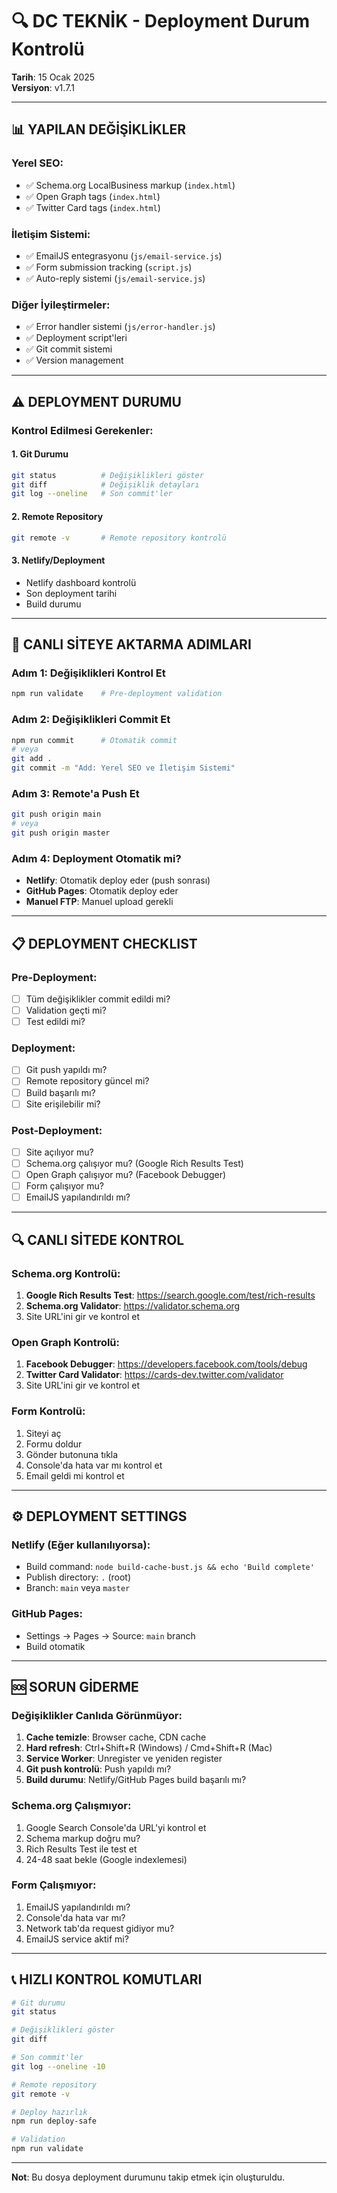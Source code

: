 # 🔍 DC TEKNİK - Deployment Durum Kontrolü
**Tarih**: 15 Ocak 2025  
**Versiyon**: v1.7.1

---

## 📊 YAPILAN DEĞİŞİKLİKLER

### Yerel SEO:
- ✅ Schema.org LocalBusiness markup (`index.html`)
- ✅ Open Graph tags (`index.html`)
- ✅ Twitter Card tags (`index.html`)

### İletişim Sistemi:
- ✅ EmailJS entegrasyonu (`js/email-service.js`)
- ✅ Form submission tracking (`script.js`)
- ✅ Auto-reply sistemi (`js/email-service.js`)

### Diğer İyileştirmeler:
- ✅ Error handler sistemi (`js/error-handler.js`)
- ✅ Deployment script'leri
- ✅ Git commit sistemi
- ✅ Version management

---

## ⚠️ DEPLOYMENT DURUMU

### Kontrol Edilmesi Gerekenler:

#### 1. Git Durumu
```bash
git status          # Değişiklikleri göster
git diff            # Değişiklik detayları
git log --oneline   # Son commit'ler
```

#### 2. Remote Repository
```bash
git remote -v       # Remote repository kontrolü
```

#### 3. Netlify/Deployment
- Netlify dashboard kontrolü
- Son deployment tarihi
- Build durumu

---

## 🚀 CANLI SİTEYE AKTARMA ADIMLARI

### Adım 1: Değişiklikleri Kontrol Et
```bash
npm run validate    # Pre-deployment validation
```

### Adım 2: Değişiklikleri Commit Et
```bash
npm run commit      # Otomatik commit
# veya
git add .
git commit -m "Add: Yerel SEO ve İletişim Sistemi"
```

### Adım 3: Remote'a Push Et
```bash
git push origin main
# veya
git push origin master
```

### Adım 4: Deployment Otomatik mi?
- **Netlify**: Otomatik deploy eder (push sonrası)
- **GitHub Pages**: Otomatik deploy eder
- **Manuel FTP**: Manuel upload gerekli

---

## 📋 DEPLOYMENT CHECKLIST

### Pre-Deployment:
- [ ] Tüm değişiklikler commit edildi mi?
- [ ] Validation geçti mi?
- [ ] Test edildi mi?

### Deployment:
- [ ] Git push yapıldı mı?
- [ ] Remote repository güncel mi?
- [ ] Build başarılı mı?
- [ ] Site erişilebilir mi?

### Post-Deployment:
- [ ] Site açılıyor mu?
- [ ] Schema.org çalışıyor mu? (Google Rich Results Test)
- [ ] Open Graph çalışıyor mu? (Facebook Debugger)
- [ ] Form çalışıyor mu?
- [ ] EmailJS yapılandırıldı mı?

---

## 🔍 CANLI SİTEDE KONTROL

### Schema.org Kontrolü:
1. **Google Rich Results Test**: https://search.google.com/test/rich-results
2. **Schema.org Validator**: https://validator.schema.org
3. Site URL'ini gir ve kontrol et

### Open Graph Kontrolü:
1. **Facebook Debugger**: https://developers.facebook.com/tools/debug
2. **Twitter Card Validator**: https://cards-dev.twitter.com/validator
3. Site URL'ini gir ve kontrol et

### Form Kontrolü:
1. Siteyi aç
2. Formu doldur
3. Gönder butonuna tıkla
4. Console'da hata var mı kontrol et
5. Email geldi mi kontrol et

---

## ⚙️ DEPLOYMENT SETTINGS

### Netlify (Eğer kullanılıyorsa):
- Build command: `node build-cache-bust.js && echo 'Build complete'`
- Publish directory: `.` (root)
- Branch: `main` veya `master`

### GitHub Pages:
- Settings → Pages → Source: `main` branch
- Build otomatik

---

## 🆘 SORUN GİDERME

### Değişiklikler Canlıda Görünmüyor:
1. **Cache temizle**: Browser cache, CDN cache
2. **Hard refresh**: Ctrl+Shift+R (Windows) / Cmd+Shift+R (Mac)
3. **Service Worker**: Unregister ve yeniden register
4. **Git push kontrolü**: Push yapıldı mı?
5. **Build durumu**: Netlify/GitHub Pages build başarılı mı?

### Schema.org Çalışmıyor:
1. Google Search Console'da URL'yi kontrol et
2. Schema markup doğru mu?
3. Rich Results Test ile test et
4. 24-48 saat bekle (Google indexlemesi)

### Form Çalışmıyor:
1. EmailJS yapılandırıldı mı?
2. Console'da hata var mı?
3. Network tab'da request gidiyor mu?
4. EmailJS service aktif mi?

---

## 📞 HIZLI KONTROL KOMUTLARI

```bash
# Git durumu
git status

# Değişiklikleri göster
git diff

# Son commit'ler
git log --oneline -10

# Remote repository
git remote -v

# Deploy hazırlık
npm run deploy-safe

# Validation
npm run validate
```

---

**Not**: Bu dosya deployment durumunu takip etmek için oluşturuldu.

